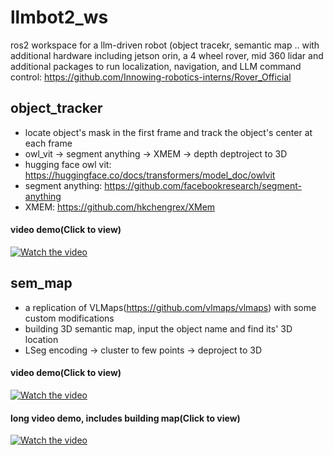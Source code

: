 # llmbot2_ws
ros2 workspace for a llm-driven robot (object tracekr, semantic map ..
with additional hardware including jetson orin, a 4 wheel rover, mid 360 lidar
and additional packages to run localization, navigation, and LLM command control: https://github.com/Innowing-robotics-interns/Rover_Official
## object_tracker
- locate object's mask in the first frame and track the object's center at each frame
- owl_vit -> segment anything -> XMEM -> depth deptroject to 3D
- hugging face owl vit: https://huggingface.co/docs/transformers/model_doc/owlvit
- segment anything: https://github.com/facebookresearch/segment-anything
- XMEM: https://github.com/hkchengrex/XMem
#### **video demo**(Click to view)
[![Watch the video](https://img.youtube.com/vi/PtvrjFVf8sE/0.jpg)](https://www.youtube.com/watch?v=PtvrjFVf8sE)
## sem_map
- a replication of VLMaps(https://github.com/vlmaps/vlmaps) with some custom modifications
- building 3D semantic map, input the object name and find its' 3D location
- LSeg encoding -> cluster to few points -> deproject to 3D
#### **video demo**(Click to view)

[![Watch the video](https://img.youtube.com/vi/3x6oQzM47_Q/0.jpg)](https://www.youtube.com/watch?v=3x6oQzM47_Q)

#### **long video demo, includes building map**(Click to view)

[![Watch the video](https://img.youtube.com/vi/KzZGFgizNwY/0.jpg)](https://www.youtube.com/watch?v=KzZGFgizNwY)


